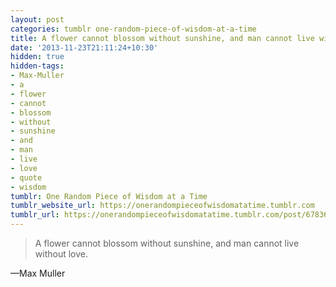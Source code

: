 ```yaml
---
layout: post
categories: tumblr one-random-piece-of-wisdom-at-a-time
title: A flower cannot blossom without sunshine, and man cannot live without love.
date: '2013-11-23T21:11:24+10:30'
hidden: true
hidden-tags:
- Max-Muller
- a
- flower
- cannot
- blossom
- without
- sunshine
- and
- man
- live
- love
- quote
- wisdom
tumblr: One Random Piece of Wisdom at a Time
tumblr_website_url: https://onerandompieceofwisdomatatime.tumblr.com
tumblr_url: https://onerandompieceofwisdomatatime.tumblr.com/post/67836382037/a-flower-cannot-blossom-without-sunshine-and-man
---
```

> A flower cannot blossom without sunshine, and man cannot live without love.

—Max Muller
